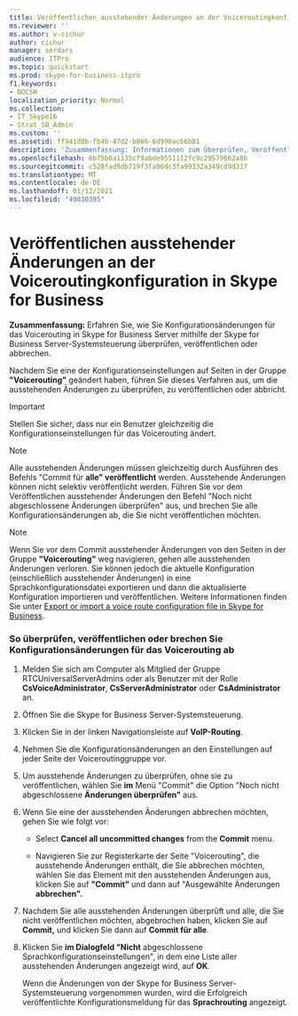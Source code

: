 ```yaml
---
title: Veröffentlichen ausstehender Änderungen an der Voiceroutingkonfiguration in Skype for Business
ms.reviewer: ''
ms.author: v-cichur
author: cichur
manager: serdars
audience: ITPro
ms.topic: quickstart
ms.prod: skype-for-business-itpro
f1.keywords:
- NOCSH
localization_priority: Normal
ms.collection:
- IT_Skype16
- Strat_SB_Admin
ms.custom: ''
ms.assetid: ff941d0b-fb4b-47d2-b866-6d990ac66b81
description: 'Zusammenfassung: Informationen zum Überprüfen, Veröffentlichen oder Abbrechen von Konfigurationsänderungen für das Voicerouting in Skype for Business Server mithilfe der Skype for Business Server-Systemsteuerung.'
ms.openlocfilehash: 6b75b6a1135cf9abde9551112fc9c29579862a8b
ms.sourcegitcommit: c528fad9db719f3fa96dc3fa99332a349cd9d317
ms.translationtype: MT
ms.contentlocale: de-DE
ms.lasthandoff: 01/12/2021
ms.locfileid: "49830395"
---
```

# <a name="publish-pending-changes-to-the-voice-routing-configuration-in-skype-for-business"></a>Veröffentlichen ausstehender Änderungen an der Voiceroutingkonfiguration in Skype for Business
 
**Zusammenfassung:** Erfahren Sie, wie Sie Konfigurationsänderungen für das Voicerouting in Skype for Business Server mithilfe der Skype for Business Server-Systemsteuerung überprüfen, veröffentlichen oder abbrechen.
  
Nachdem Sie eine der Konfigurationseinstellungen auf Seiten in der Gruppe **"Voicerouting"** geändert haben, führen Sie dieses Verfahren aus, um die ausstehenden Änderungen zu überprüfen, zu veröffentlichen oder abbricht.
  
> [!IMPORTANT]
> Stellen Sie sicher, dass nur ein Benutzer gleichzeitig die Konfigurationseinstellungen für das Voicerouting ändert. 
  
> [!NOTE]
> Alle ausstehenden Änderungen müssen gleichzeitig durch Ausführen des Befehls "Commit für **alle" veröffentlicht** werden. Ausstehende Änderungen können nicht selektiv veröffentlicht werden. Führen Sie vor dem Veröffentlichen  ausstehender Änderungen den Befehl "Noch nicht abgeschlossene Änderungen überprüfen" aus, und brechen Sie alle Konfigurationsänderungen ab, die Sie nicht veröffentlichen möchten.
  
> [!NOTE]
> Wenn Sie vor dem Commit ausstehender Änderungen von den Seiten in der Gruppe **"Voicerouting"** weg navigieren, gehen alle ausstehenden Änderungen verloren. Sie können jedoch die aktuelle Konfiguration (einschließlich ausstehender Änderungen) in eine Sprachkonfigurationsdatei exportieren und dann die aktualisierte Konfiguration importieren und veröffentlichen. Weitere Informationen finden Sie unter [Export or import a voice route configuration file in Skype for Business](voice-route-configuration-import-export.md). 
  
### <a name="to-review-publish-or-cancel-voice-routing-configuration-changes"></a>So überprüfen, veröffentlichen oder brechen Sie Konfigurationsänderungen für das Voicerouting ab

1. Melden Sie sich am Computer als Mitglied der Gruppe RTCUniversalServerAdmins oder als Benutzer mit der Rolle **CsVoiceAdministrator**, **CsServerAdministrator** oder **CsAdministrator** an.
    
2. Öffnen Sie die Skype for Business Server-Systemsteuerung.
    
3. Klicken Sie in der linken Navigationsleiste auf **VoIP-Routing**.
    
4. Nehmen Sie die Konfigurationsänderungen an den Einstellungen  auf jeder Seite der Voiceroutinggruppe vor.
    
5. Um ausstehende Änderungen zu überprüfen, ohne sie zu veröffentlichen, wählen Sie **im** Menü "Commit" die Option "Noch nicht abgeschlossene **Änderungen überprüfen"** aus.
    
6. Wenn Sie eine der ausstehenden Änderungen abbrechen möchten, gehen Sie wie folgt vor:
    
   - Select **Cancel all uncommitted changes** from the **Commit** menu.
    
   - Navigieren Sie zur  Registerkarte der Seite "Voicerouting", die ausstehende Änderungen enthält, die Sie abbrechen möchten, wählen Sie das Element mit den ausstehenden Änderungen aus, klicken Sie auf **"Commit"** und dann auf "Ausgewählte Änderungen **abbrechen".**
    
7. Nachdem Sie alle ausstehenden Änderungen überprüft und alle, die Sie nicht veröffentlichen möchten, abgebrochen haben, klicken Sie auf **Commit,** und klicken Sie dann auf **Commit für alle**.
    
8. Klicken Sie **im Dialogfeld "Nicht** abgeschlossene Sprachkonfigurationseinstellungen", in dem eine Liste aller ausstehenden Änderungen angezeigt wird, auf **OK**. 
    
    Wenn die Änderungen von der Skype for Business Server-Systemsteuerung vorgenommen wurden, wird die Erfolgreich veröffentlichte Konfigurationsmeldung für das **Sprachrouting** angezeigt.
    

